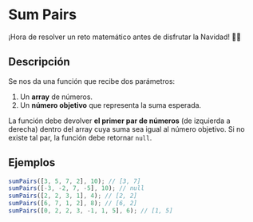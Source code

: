 # Sum Pairs

¡Hora de resolver un reto matemático antes de disfrutar la Navidad! 🎄🎁

## Descripción

Se nos da una función que recibe dos parámetros:

1. Un **array** de números.
2. Un **número objetivo** que representa la suma esperada.

La función debe devolver **el primer par de números** (de izquierda a derecha) dentro del array cuya suma sea igual al número objetivo. Si no existe tal par, la función debe retornar `null`.

## Ejemplos

```js
sumPairs([3, 5, 7, 2], 10); // [3, 7]
sumPairs([-3, -2, 7, -5], 10); // null
sumPairs([2, 2, 3, 1], 4); // [2, 2]
sumPairs([6, 7, 1, 2], 8); // [6, 2]
sumPairs([0, 2, 2, 3, -1, 1, 5], 6); // [1, 5]
